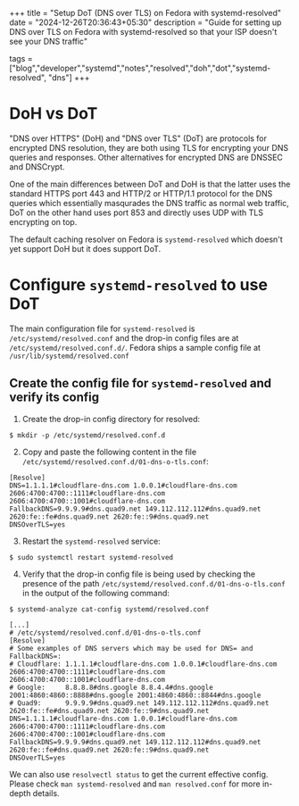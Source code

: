 +++
title = "Setup DoT (DNS over TLS) on Fedora with systemd-resolved"
date = "2024-12-26T20:36:43+05:30"
description = "Guide for setting up DNS over TLS on Fedora with systemd-resolved so that your ISP doesn't see your DNS traffic"

tags = ["blog","developer","systemd","notes","resolved","doh","dot","systemd-resolved", "dns"]
+++

# DoH vs DoT

"DNS over HTTPS" (DoH) and "DNS over TLS" (DoT) are protocols for encrypted DNS resolution, they are both using TLS for encrypting your DNS queries and responses.
Other alternatives for encrypted DNS are DNSSEC and DNSCrypt.

One of the main differences between DoT and DoH is that the latter uses the standard HTTPS port 443 and HTTP/2 or HTTP/1.1 protocol for the DNS queries
which essentially masqurades the DNS traffic as normal web traffic, DoT on the other hand uses port 853 and directly uses UDP with TLS encrypting on top.

The default caching resolver on Fedora is `systemd-resolved` which doesn't yet support DoH but it does support DoT.

# Configure `systemd-resolved` to use DoT

The main configuration file for `systemd-resolved` is `/etc/systemd/resolved.conf` and the drop-in config files are at `/etc/systemd/resolved.conf.d/`. Fedora ships a sample config file
at `/usr/lib/systemd/resolved.conf`

## Create the config file for `systemd-resolved` and verify its config

1. Create the drop-in config directory for resolved:
```
$ mkdir -p /etc/systemd/resolved.conf.d
```
2. Copy and paste the following content in the file `/etc/systemd/resolved.conf.d/01-dns-o-tls.conf`:

```
[Resolve]
DNS=1.1.1.1#cloudflare-dns.com 1.0.0.1#cloudflare-dns.com 2606:4700:4700::1111#cloudflare-dns.com 2606:4700:4700::1001#cloudflare-dns.com
FallbackDNS=9.9.9.9#dns.quad9.net 149.112.112.112#dns.quad9.net 2620:fe::fe#dns.quad9.net 2620:fe::9#dns.quad9.net
DNSOverTLS=yes
```
3. Restart the `systemd-resolved` service:

```
$ sudo systemctl restart systemd-resolved
```
4. Verify that the drop-in config file is being used by checking the presence of the path `/etc/systemd/resolved.conf.d/01-dns-o-tls.conf` in the output of the following command:

```
$ systemd-analyze cat-config systemd/resolved.conf

[...]
# /etc/systemd/resolved.conf.d/01-dns-o-tls.conf
[Resolve]
# Some examples of DNS servers which may be used for DNS= and FallbackDNS=:
# Cloudflare: 1.1.1.1#cloudflare-dns.com 1.0.0.1#cloudflare-dns.com 2606:4700:4700::1111#cloudflare-dns.com 2606:4700:4700::1001#cloudflare-dns.com
# Google:     8.8.8.8#dns.google 8.8.4.4#dns.google 2001:4860:4860::8888#dns.google 2001:4860:4860::8844#dns.google
# Quad9:      9.9.9.9#dns.quad9.net 149.112.112.112#dns.quad9.net 2620:fe::fe#dns.quad9.net 2620:fe::9#dns.quad9.net
DNS=1.1.1.1#cloudflare-dns.com 1.0.0.1#cloudflare-dns.com 2606:4700:4700::1111#cloudflare-dns.com 2606:4700:4700::1001#cloudflare-dns.com
FallbackDNS=9.9.9.9#dns.quad9.net 149.112.112.112#dns.quad9.net 2620:fe::fe#dns.quad9.net 2620:fe::9#dns.quad9.net
DNSOverTLS=yes

```
We can also use `resolvectl status` to get the current effective config. Please check `man systemd-resolved` and `man resolved.conf` for more in-depth details.
